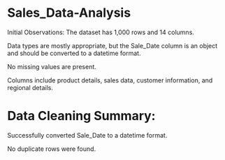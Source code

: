 # Sales_Data-Analysis
Initial Observations:
The dataset has 1,000 rows and 14 columns.

Data types are mostly appropriate, but the Sale_Date column is an object and should be converted to a datetime format.

No missing values are present.

Columns include product details, sales data, customer information, and regional details.

# Data Cleaning Summary:
Successfully converted Sale_Date to a datetime format.

No duplicate rows were found.
